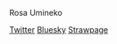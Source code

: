 Rosa Umineko

[Twitter](https://x.com/RosaUmineko)
[Bluesky](https://bsky.app/profile/umineko.mom)
[Strawpage](https://bsky.app/profile/umineko.mom)